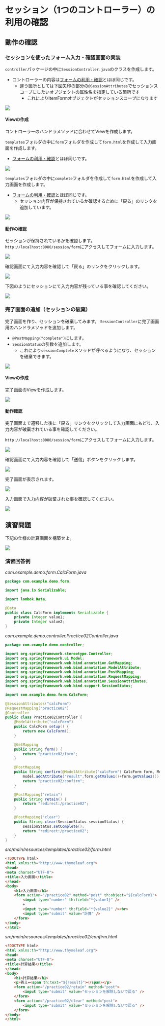 # セッション（1つのコントローラー）の利用の確認

## 動作の確認

### セッションを使ったフォーム入力・確認画面の実装

`controller`パッケージの中に`SessionController.java`のクラスを作成します。

- コントローラーの内容は[フォームの利用・確認](mvc-form.md)とほぼ同じです。
  - 違う箇所としては下図矢印の部分の`@SessionAttributes`でセッションスコープにしたいオブジェクトの属性名を指定している箇所です
    - これによりItemFormオブジェクトがセッションスコープになります

![](img/springmvc-session-01.png)

#### Viewの作成

コントローラーのハンドラメソッドに合わせてViewを作成します。

`templates`フォルダの中に`form`フォルダを作成して`form.html`を作成して入力画面を作成します。
- [フォームの利用・確認](mvc-form.md)とほぼ同じです。

![](img/springmvc-session-02.png)

`templates`フォルダの中に`complete`フォルダを作成して`form.html`を作成して入力画面を作成します。
- [フォームの利用・確認](mvc-form.md)とほぼ同じです。
  - セッション内容が保持されているか確認するために「戻る」のリンクを追加しています。

![](img/springmvc-session-03.png)

#### 動作の確認

セッションが保持されているかを確認します。
`http://localhost:8080/session/form`にアクセスしてフォームに入力します。

![](img/springmvc-session-05.png)

確認画面にて入力内容を確認して「戻る」のリンクをクリックします。

![](img/springmvc-session-06.png)

下図のようにセッションにて入力内容が残っている事を確認してください。

![](img/springmvc-session-07.png)

### 完了画面の追加（セッションの破棄）

完了画面を作り、セッションを破棄してみます。
`SessionController`に完了画面用のハンドラメソッドを追加します。
- `@PostMapping("complete")`にします。
- `SessionStatus`の引数を追加します。
  - これにより`sessionComplete`メソッドが呼べるようになり、セッションを破棄できます。

![](img/springmvc-session-04.png)

#### Viewの作成

完了画面のViewを作成します。

![](img/springmvc-session-08.png)

#### 動作確認

完了画面まで遷移した後に「戻る」リンクをクリックして入力画面にもどり、入力内容が破棄されている事を確認してください。

`http://localhost:8080/session/form`にアクセスしてフォームに入力します。

![](img/springmvc-session-05.png)

確認画面にて入力内容を確認して「送信」ボタンをクリックします。

![](img/springmvc-session-09.png)

完了画面が表示されます。

![](img/springmvc-session-10.png)

入力画面で入力内容が破棄された事を確認してください。

![](img/springmvc-session-11.png)

## 演習問題

下記の仕様の計算画面を構築せよ。

![](img/springmvc-session-12.png)

### 演習回答例

_com.example.demo.form.CalcForm.java_

```java
package com.example.demo.form;

import java.io.Serializable;

import lombok.Data;

@Data
public class CalcForm implements Serializable {
	private Integer value1;
	private Integer value2;
}
```

_com.example.demo.controller.Practice02Controller.java_

```java
package com.example.demo.controller;

import org.springframework.stereotype.Controller;
import org.springframework.ui.Model;
import org.springframework.web.bind.annotation.GetMapping;
import org.springframework.web.bind.annotation.ModelAttribute;
import org.springframework.web.bind.annotation.PostMapping;
import org.springframework.web.bind.annotation.RequestMapping;
import org.springframework.web.bind.annotation.SessionAttributes;
import org.springframework.web.bind.support.SessionStatus;

import com.example.demo.form.CalcForm;

@SessionAttributes("calcForm")
@RequestMapping("practice02")
@Controller
public class Practice02Controller {
	@ModelAttribute("calcForm")
	public CalcForm setup() {
		return new CalcForm();
	}

	@GetMapping
	public String form() {
		return "practice02/form";
	}

	@PostMapping
	public String confirm(@ModelAttribute("calcForm") CalcForm form, Model model) {
		model.addAttribute("result",form.getValue1()+form.getValue2());
		return "practice02/confirm";
	}

	@PostMapping("retain")
	public String retain() {
		return "redirect:/practice02";
	}

	@PostMapping("clear")
	public String clear(SessionStatus sessionStatus) {
		sessionStatus.setComplete();
		return "redirect:/practice02";
	}
}
```

_src/main/resources/templates/practice02/form.html_

```html
<!DOCTYPE html>
<html xmlns:th="http://www.thymeleaf.org">
<head>
<meta charset="UTF-8">
<title>入力画面</title>
</head>
<body>
	<h1>入力画面</h1>
	<form action="/practice02" method="post" th:object="${calcForm}">
		<input type="number" th:field="*{value1}" />
		+
		<input type="number" th:field="*{value2}" /><br>
		<input type="submit" value="計算" />
	</form>
</body>
</html>
```

_src/main/resources/templates/practice02/confirm.html_

```html
<!DOCTYPE html>
<html xmlns:th="http://www.thymeleaf.org">
<head>
<meta charset="UTF-8">
<title>計算結果</title>
</head>
<body>
	<h1>計算結果</h1>
	<p>答え=<span th:text="${result}"></span></p>
	<form action="/practice02/retain" method="post">
		<input type="submit" value="セッションを解除しないで戻る" />
	</form>
	<form action="/practice02/clear" method="post">
		<input type="submit" value="セッションを解除しないで戻る" />
	</form>
</body>
</html>
```